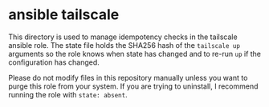 # ansible tailscale

This directory is used to manage idempotency checks in the tailscale ansible role. The state file holds the SHA256 hash of the `tailscale up` arguments so the role knows when state has changed and to re-run `up` if the configuration has changed.

Please do not modify files in this repository manually unless you want to purge this role from your system.
If you are trying to uninstall, I recommend running the role with `state: absent`.

